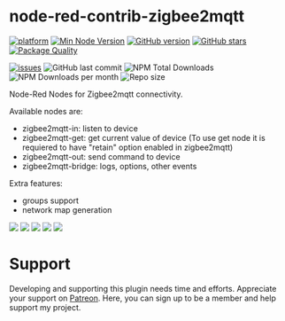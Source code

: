 # node-red-contrib-zigbee2mqtt
[![platform](https://img.shields.io/badge/platform-Node--RED-red?logo=nodered)](https://nodered.org)
[![Min Node Version](https://img.shields.io/node/v/node-red-contrib-zigbee2mqtt.svg)](https://nodejs.org/en/)
[![GitHub version](https://img.shields.io/github/package-json/v/andreypopov/node-red-contrib-zigbee2mqtt?logo=npm)](https://www.npmjs.com/package/node-red-contrib-zigbee2mqtt)
[![GitHub stars](https://img.shields.io/github/stars/andreypopov/node-red-contrib-zigbee2mqtt)](https://github.com/andreypopov/node-red-contrib-zigbee2mqtt/stargazers)
[![Package Quality](https://packagequality.com/shield/node-red-contrib-zigbee2mqtt.svg)](https://packagequality.com/#?package=node-red-contrib-zigbee2mqtt)

[![issues](https://img.shields.io/github/issues/andreypopov/node-red-contrib-zigbee2mqtt?logo=github)](https://github.com/andreypopov/node-red-contrib-zigbee2mqtt/issues)
![GitHub last commit](https://img.shields.io/github/last-commit/andreypopov/node-red-contrib-zigbee2mqtt)
![NPM Total Downloads](https://img.shields.io/npm/dt/node-red-contrib-zigbee2mqtt.svg)
![NPM Downloads per month](https://img.shields.io/npm/dm/node-red-contrib-zigbee2mqtt)
![Repo size](https://img.shields.io/github/repo-size/andreypopov/node-red-contrib-zigbee2mqtt)

Node-Red Nodes for Zigbee2mqtt connectivity.

Available nodes are:
* zigbee2mqtt-in: listen to device
* zigbee2mqtt-get: get current value of device (To use get node it is requiered to have "retain" option enabled in zigbee2mqtt)
* zigbee2mqtt-out: send command to device
* zigbee2mqtt-bridge: logs, options, other events

Extra features:
* groups support
* network map generation

<img src="https://github.com/andreypopov/node-red-contrib-zigbee2mqtt/blob/master/readme/1.png?raw=true">
<img src="https://github.com/andreypopov/node-red-contrib-zigbee2mqtt/blob/master/readme/2.png?raw=true">
<img src="https://github.com/andreypopov/node-red-contrib-zigbee2mqtt/blob/master/readme/3.png?raw=true">
<img src="https://github.com/andreypopov/node-red-contrib-zigbee2mqtt/blob/master/readme/4.png?raw=true">
<img src="https://github.com/andreypopov/node-red-contrib-zigbee2mqtt/blob/master/readme/5.png?raw=true">

# Support
Developing and supporting this plugin needs time and efforts. Appreciate your support on [Patreon](https://www.patreon.com/bePatron?u=12661781). Here, you can sign up to be a member and help support my project.
